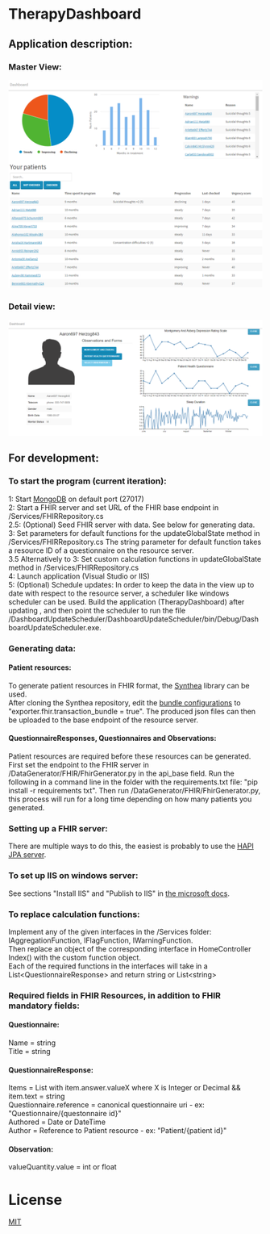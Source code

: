 # TherapyDashboard

## Application description:

### Master View:  
![Picture of master view](https://github.com/NikolaiGrieg/TherapyDashboard/blob/master/Pictures/Dashboard_master_14_5.png)


### Detail view:  
![Picture of detail view](https://github.com/NikolaiGrieg/TherapyDashboard/blob/master/Pictures/DetailView_14_5.png)


## For development:
### To start the program (current iteration):
1: Start [MongoDB](https://www.mongodb.com/download-center/community) on default port (27017)  
2: Start a FHIR server and set URL of the FHIR base endpoint in /Services/FHIRRepository.cs  
2.5: (Optional) Seed FHIR server with data. See below for generating data.  
3: Set parameters for default functions for the updateGlobalState method in /Services/FHIRRepository.cs The string parameter for default function takes a resource ID of a questionnaire on the resource server.  
3.5 Alternatively to 3: Set custom calculation functions in updateGlobalState method in /Services/FHIRRepository.cs  
4: Launch application (Visual Studio or IIS)  
5: (Optional) Schedule updates: In order to keep the data in the view up to date with respect to the resource server, a scheduler like windows scheduler can be used. Build the application (TherapyDashboard) after updating , and then point the scheduler to run the file /DashboardUpdateScheduler/DashboardUpdateScheduler/bin/Debug/DashboardUpdateScheduler.exe. 

### Generating data:
#### Patient resources:
To generate patient resources in FHIR format, the [Synthea](https://github.com/synthetichealth/synthea) library can be used.  
After cloning the Synthea repository, edit the [bundle configurations](https://github.com/synthetichealth/synthea/wiki/HL7-FHIR) to "exporter.fhir.transaction_bundle = true".  The produced json files can then be uploaded to the base endpoint of the resource server.

#### QuestionnaireResponses, Questionnaires and Observations:
Patient resources are required before these resources can be generated. First set the endpoint to the FHIR server in /DataGenerator/FHIR/FhirGenerator.py in the api_base field. Run the following in a command line in the folder with the requirements.txt file: "pip install -r requirements txt". Then run /DataGenerator/FHIR/FhirGenerator.py, this process will run for a long time depending on how many patients you generated.  

### Setting up a FHIR server:
There are multiple ways to do this, the easiest is probably to use the [HAPI JPA server](https://github.com/hapifhir/hapi-fhir-jpaserver-starter).

### To set up IIS on windows server:
See sections "Install IIS" and "Publish to IIS" in [the microsoft docs](https://docs.microsoft.com/en-us/aspnet/web-forms/overview/deployment/visual-studio-web-deployment/deploying-to-iis).  

### To replace calculation functions:
Implement any of the given interfaces in the /Services folder: IAggregationFunction, IFlagFunction, IWarningFunction.  
Then replace an object of the corresponding interface in HomeController Index() with the custom function object.  
Each of the required functions in the interfaces will take in a List\<QuestionnaireResponse\> and return string or List\<string\>

### Required fields in FHIR Resources, in addition to FHIR mandatory fields:
#### Questionnaire:
Name = string  
Title = string

#### QuestionnaireResponse:
Items = List with item.answer.valueX where X is Integer or Decimal && item.text = string  
Questionnaire.reference = canonical questionnaire uri - ex: "Questionnaire/{questonnaire id}"  
Authored = Date or DateTime  
Author = Reference to Patient resource - ex: "Patient/{patient id}"

#### Observation: 
valueQuantity.value = int or float  

# License
[MIT](https://choosealicense.com/licenses/mit/)
